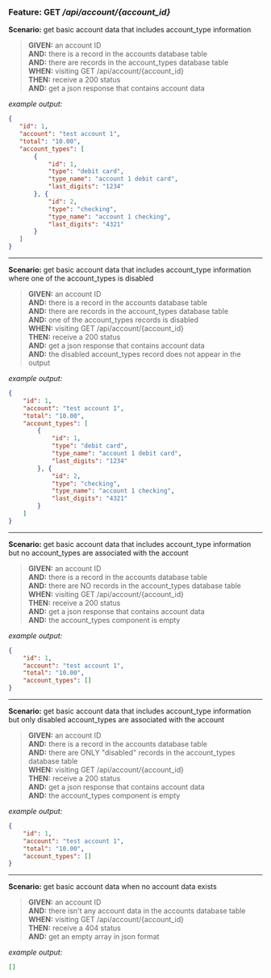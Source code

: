 ### Feature: GET _/api/account/{account_id}_

**Scenario:** get basic account data that includes account_type information
> **GIVEN:** an account ID  
> **AND:** there is a record in the accounts database table  
> **AND:** there are records in the account_types database table  
> **WHEN:** visiting GET /api/account/{account_id}  
> **THEN:** receive a 200 status  
> **AND:** get a json response that contains account data

_example output:_
 ```json
{
    "id": 1,
    "account": "test account 1",
    "total": "10.00",
    "account_types": [
        {
            "id": 1,
            "type": "debit card",
            "type_name": "account 1 debit card",
            "last_digits": "1234"
        }, {
            "id": 2,
            "type": "checking",
            "type_name": "account 1 checking",
            "last_digits": "4321"
        }
    ]
}
```

- - -

**Scenario:** get basic account data that includes account_type information where one of the account_types is disabled
> **GIVEN:** an account ID  
> **AND:** there is a record in the accounts database table  
> **AND:** there are records in the account_types database table  
> **AND:** one of the account_types records is disabled  
> **WHEN:** visiting GET /api/account/{account_id}  
> **THEN:** receive a 200 status  
> **AND:** get a json response that contains account data  
> **AND:** the disabled account_types record does not appear in the output  

_example output:_
```json
{
    "id": 1,
    "account": "test account 1",
    "total": "10.00",
    "account_types": [
        {
            "id": 1,
            "type": "debit card",
            "type_name": "account 1 debit card",
            "last_digits": "1234"
        }, {
            "id": 2,
            "type": "checking",
            "type_name": "account 1 checking",
            "last_digits": "4321"
        }
    ]
}
```

- - -

**Scenario:** get basic account data that includes account_type information but no account_types are associated with the account
> **GIVEN:** an account ID  
> **AND:** there is a record in the accounts database table  
> **AND:** there are NO records in the account_types database table  
> **WHEN:** visiting GET /api/account/{account_id}  
> **THEN:** receive a 200 status  
> **AND:** get a json response that contains account data  
> **AND:** the account_types component is empty  

_example output:_
```json
{
    "id": 1,
    "account": "test account 1",
    "total": "10.00",
    "account_types": []
}
```

- - -

**Scenario:** get basic account data that includes account_type information but only disabled account_types are associated with the account
> **GIVEN:** an account ID  
> **AND:** there is a record in the accounts database table  
> **AND:** there are ONLY "disabled" records in the account_types database table  
> **WHEN:** visiting GET /api/account/{account_id}  
> **THEN:** receive a 200 status  
> **AND:** get a json response that contains account data  
> **AND:** the account_types component is empty  

_example output:_
```json
{
    "id": 1,
    "account": "test account 1",
    "total": "10.00",
    "account_types": []
}
```

- - -

**Scenario:** get basic account data when no account data exists
> **GIVEN:** an account ID  
> **AND:** there isn't any account data in the accounts database table  
> **WHEN:** visiting GET /api/account/{account_id}  
> **THEN:** receive a 404 status  
> **AND:** get an empty array in json format

_example output:_
```json
[]
```

